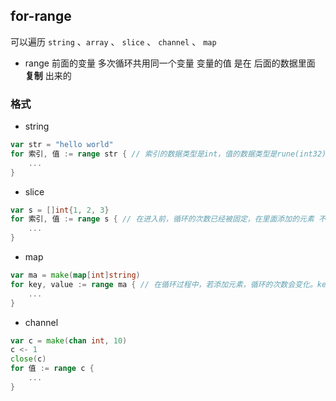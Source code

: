 ##  for-range
可以遍历 `string` 、`array` 、 `slice` 、 `channel` 、 `map` 

* range 前面的变量
多次循环共用同一个变量
变量的值 是在 后面的数据里面 **复制** 出来的



###   格式
* string
```go
var str = "hello world"
for 索引, 值 := range str { // 索引的数据类型是int，值的数据类型是rune(int32)，可以正常获取到中文
	...
}
```
* slice
```go
var s = []int{1, 2, 3}
for 索引, 值 := range s { // 在进入前，循环的次数已经被固定，在里面添加的元素 不会被访问到。索引的数据类型是int
	...
}
```
* map
```go
var ma = make(map[int]string)
for key, value := range ma { // 在循环过程中，若添加元素，循环的次数会变化。key-value 是无序获取的
	...
}
```
* channel
```go
var c = make(chan int, 10)
c <- 1
close(c)
for 值 := range c {
	...
}
```

